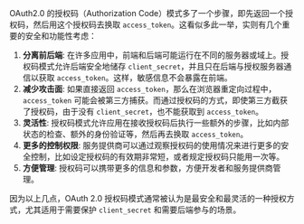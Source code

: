 
OAuth2.0 的授权码（Authorization Code）模式多了一个步骤，即先返回一个授权码，然后用这个授权码去换取 `access_token`。这看似多此一举，实则有几个重要的安全和功能性考虑：

1. **分离前后端**: 在许多应用中，前端和后端可能运行在不同的服务器或域上。授权码模式允许后端安全地储存 `client_secret`，并且只在后端与授权服务器通信以获取 `access_token`。这样，敏感信息不会暴露在前端。
2. **减少攻击面**: 如果直接返回 `access_token`，那么在浏览器重定向过程中，`access_token` 可能会被第三方捕获。而通过授权码的方式，即使第三方截获了授权码，由于没有 `client_secret`，也不能获取到 `access_token`。
3. **灵活性**: 授权码模式允许应用在接收授权码后执行一些额外的步骤，比如内部状态的检查、额外的身份验证等，然后再去换取 `access_token`。
4. **更多的控制权限**: 服务提供商可以通过观察授权码的使用情况来进行更多的安全控制，比如设定授权码的有效期非常短，或者规定授权码只能用一次等。
5. **方便管理**: 授权码可以携带更多的信息和参数，方便开发者和服务提供商管理。

因为以上几点，OAuth 2.0 授权码模式通常被认为是最安全和最灵活的一种授权方式，尤其适用于需要保护 `client_secret` 和需要后端参与的场景。